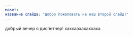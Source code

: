 ```yaml
---
макет: 
название слайда: "Добро пожаловать на наш второй слайд!"
---
```

добрый вечер я диспетчер!
хаххаахахаххаха
